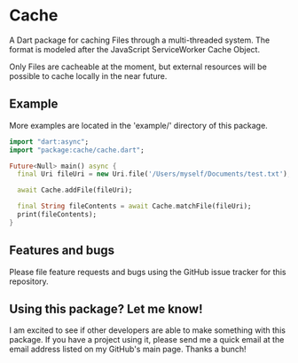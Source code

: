 Cache
=====

A Dart package for caching Files through a multi-threaded system. The format is modeled
after the JavaScript ServiceWorker Cache Object.

Only Files are cacheable at the moment, but external resources will be possible
to cache locally in the near future.

Example
-------

More examples are located in the 'example/' directory of this package.

~~~dart
import "dart:async";
import "package:cache/cache.dart";

Future<Null> main() async {
  final Uri fileUri = new Uri.file('/Users/myself/Documents/test.txt');

  await Cache.addFile(fileUri);

  final String fileContents = await Cache.matchFile(fileUri);
  print(fileContents);
}
~~~


Features and bugs
-----------------

Please file feature requests and bugs using the GitHub issue tracker for this repository.

Using this package? Let me know!
--------------------------------

I am excited to see if other developers are able to make something with this package. If
you have a project using it, please send me a quick email at the email address listed on
my GitHub's main page. Thanks a bunch!